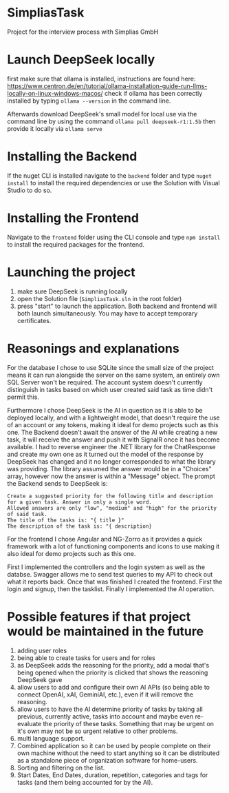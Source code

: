 # SimpliasTask
Project for the interview process with Simplias GmbH

# Launch DeepSeek locally
first make sure that ollama is installed, instructions are found here:
https://www.centron.de/en/tutorial/ollama-installation-guide-run-llms-locally-on-linux-windows-macos/
check if ollama has been correctly installed by typing ```ollama --version``` in the command line.

Afterwards download DeepSeek's small model for local use via the command line by using the command
```ollama pull deepseek-r1:1.5b```
then provide it locally via
```ollama serve```

# Installing the Backend
If the nuget CLI is installed navigate to the ```backend``` folder and type ```nuget install``` to install the required dependencies or use the Solution with Visual Studio to do so.

# Installing the Frontend
Navigate to the ```frontend``` folder using the CLI console and type ```npm install``` to install the required packages for the frontend.

# Launching the project
1. make sure DeepSeek is running locally
2. open the Solution file (```SimpliasTask.sln``` in the root folder)
3. press "start" to launch the application. Both backend and frontend will both launch simultaneously. You may have to accept temporary certificates.

# Reasonings and explanations
For the database I chose to use SQLite since the small size of the project means it can run alongside the server on the same system, an entirely own SQL Server won't be required.
The account system doesn't currently distinguish in tasks based on which user created said task as time didn't permit this.

Furthermore I chose DeepSeek is the AI in question as it is able to be deployed locally, and with a lightweight model, that doesn't require the use of an account or any tokens, making it ideal for demo projects such as this one.
The Backend doesn't await the answer of the AI while creating a new task, it will receive the answer and push it with SignalR once it has become available.
I had to reverse engineer the .NET library for the ChatResponse and create my own one as it turned out the model of the response by DeepSeek has changed and it no longer corresponded to what the library was providing. The library assumed the answer would be in a "Choices" array, however now the answer is within a "Message" object.
The prompt the Backend sends to DeepSeek is:
```
Create a suggested priority for the following title and description for a given task. Answer in only a single word.
Allowed answers are only "low", "medium" and "high" for the priority of said task.
The title of the tasks is: "{ title }"
The description of the task is: "{ description}
```

For the frontend I chose Angular and NG-Zorro as it provides a quick framework with a lot of functioning components and icons to use making it also ideal for demo projects such as this one.

First I implemented the controllers and the login system as well as the databse. Swagger allows me to send test queries to my API to check out what it reports back. Once that was finished I created the frontend. First the login and signup, then the tasklist. Finally I implemented the AI operation.

# Possible features if that project would be maintained in the future
1. adding user roles
2. being able to create tasks for users and for roles
3. as DeepSeek adds the reasoning for the priority, add a modal that's being opened when the priority is clicked that shows the reasoning DeepSeek gave
4. allow users to add and configure their own AI APIs (so being able to connect OpenAI, xAI, GeminiAI, etc.), even if it will remove the reasoning.
5. allow users to have the AI determine priority of tasks by taking all previous, currently active, tasks into account and maybe even re-evaluate the priority of these tasks. Something that may be urgent on it's own may not be so urgent relative to other problems.
6. multi language support.
7. Combined application so it can be used by people complete on their own machine without the need to start anything so it can be distributed as a standalone piece of organization software for home-users.
8. Sorting and filtering on the list.
9. Start Dates, End Dates, duration, repetition, categories and tags for tasks (and them being accounted for by the AI).